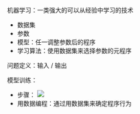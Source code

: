 机器学习：一类强大的可以从经验中学习的技术

+ 数据集
+ 参数
+ 模型：任一调整参数后的程序
+ 学习算法：使用数据集来选择参数的元程序

问题定义：输入 / 输出

模型训练：

+ 步骤：
![](https://zh-v2.d2l.ai/_images/ml-loop.svg)
+ 用数据编程：通过用数据集来确定程序行为

